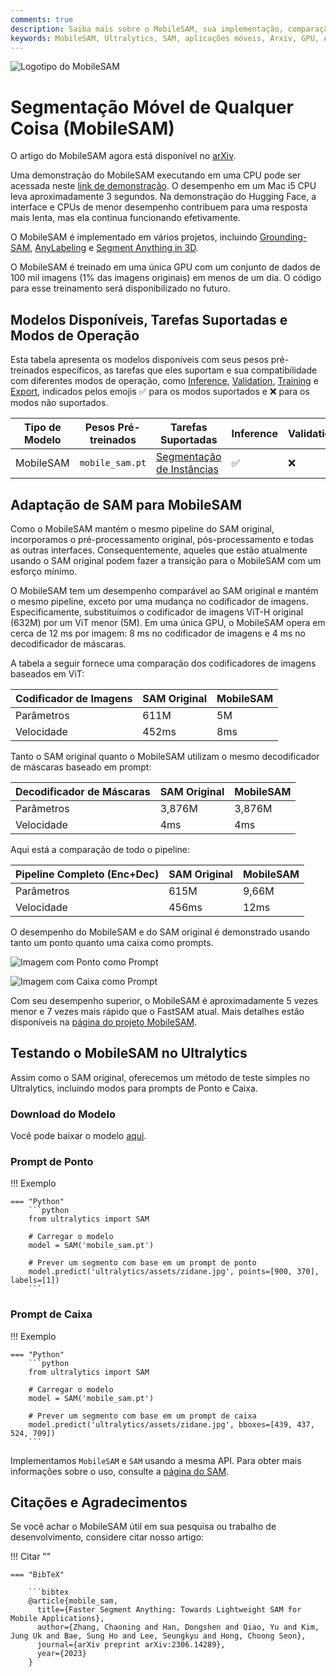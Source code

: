 ```yaml
---
comments: true
description: Saiba mais sobre o MobileSAM, sua implementação, comparação com o SAM original e como baixá-lo e testá-lo no framework Ultralytics. Melhore suas aplicações móveis hoje.
keywords: MobileSAM, Ultralytics, SAM, aplicações móveis, Arxiv, GPU, API, codificador de imagens, decodificador de máscaras, download do modelo, método de teste
---
```


![Logotipo do MobileSAM](https://github.com/ChaoningZhang/MobileSAM/blob/master/assets/logo2.png?raw=true)

# Segmentação Móvel de Qualquer Coisa (MobileSAM)

O artigo do MobileSAM agora está disponível no [arXiv](https://arxiv.org/pdf/2306.14289.pdf).

Uma demonstração do MobileSAM executando em uma CPU pode ser acessada neste [link de demonstração](https://huggingface.co/spaces/dhkim2810/MobileSAM). O desempenho em um Mac i5 CPU leva aproximadamente 3 segundos. Na demonstração do Hugging Face, a interface e CPUs de menor desempenho contribuem para uma resposta mais lenta, mas ela continua funcionando efetivamente.

O MobileSAM é implementado em vários projetos, incluindo [Grounding-SAM](https://github.com/IDEA-Research/Grounded-Segment-Anything), [AnyLabeling](https://github.com/vietanhdev/anylabeling) e [Segment Anything in 3D](https://github.com/Jumpat/SegmentAnythingin3D).

O MobileSAM é treinado em uma única GPU com um conjunto de dados de 100 mil imagens (1% das imagens originais) em menos de um dia. O código para esse treinamento será disponibilizado no futuro.

## Modelos Disponíveis, Tarefas Suportadas e Modos de Operação

Esta tabela apresenta os modelos disponíveis com seus pesos pré-treinados específicos, as tarefas que eles suportam e sua compatibilidade com diferentes modos de operação, como [Inference](../modes/predict.md), [Validation](../modes/val.md), [Training](../modes/train.md) e [Export](../modes/export.md), indicados pelos emojis ✅ para os modos suportados e ❌ para os modos não suportados.

| Tipo de Modelo | Pesos Pré-treinados | Tarefas Suportadas                               | Inference | Validation | Training | Export |
|----------------|---------------------|--------------------------------------------------|-----------|------------|----------|--------|
| MobileSAM      | `mobile_sam.pt`     | [Segmentação de Instâncias](../tasks/segment.md) | ✅         | ❌          | ❌        | ✅      |

## Adaptação de SAM para MobileSAM

Como o MobileSAM mantém o mesmo pipeline do SAM original, incorporamos o pré-processamento original, pós-processamento e todas as outras interfaces. Consequentemente, aqueles que estão atualmente usando o SAM original podem fazer a transição para o MobileSAM com um esforço mínimo.

O MobileSAM tem um desempenho comparável ao SAM original e mantém o mesmo pipeline, exceto por uma mudança no codificador de imagens. Especificamente, substituímos o codificador de imagens ViT-H original (632M) por um ViT menor (5M). Em uma única GPU, o MobileSAM opera em cerca de 12 ms por imagem: 8 ms no codificador de imagens e 4 ms no decodificador de máscaras.

A tabela a seguir fornece uma comparação dos codificadores de imagens baseados em ViT:

| Codificador de Imagens | SAM Original | MobileSAM |
|------------------------|--------------|-----------|
| Parâmetros             | 611M         | 5M        |
| Velocidade             | 452ms        | 8ms       |

Tanto o SAM original quanto o MobileSAM utilizam o mesmo decodificador de máscaras baseado em prompt:

| Decodificador de Máscaras | SAM Original | MobileSAM |
|---------------------------|--------------|-----------|
| Parâmetros                | 3,876M       | 3,876M    |
| Velocidade                | 4ms          | 4ms       |

Aqui está a comparação de todo o pipeline:

| Pipeline Completo (Enc+Dec) | SAM Original | MobileSAM |
|-----------------------------|--------------|-----------|
| Parâmetros                  | 615M         | 9,66M     |
| Velocidade                  | 456ms        | 12ms      |

O desempenho do MobileSAM e do SAM original é demonstrado usando tanto um ponto quanto uma caixa como prompts.

![Imagem com Ponto como Prompt](https://raw.githubusercontent.com/ChaoningZhang/MobileSAM/master/assets/mask_box.jpg?raw=true)

![Imagem com Caixa como Prompt](https://raw.githubusercontent.com/ChaoningZhang/MobileSAM/master/assets/mask_box.jpg?raw=true)

Com seu desempenho superior, o MobileSAM é aproximadamente 5 vezes menor e 7 vezes mais rápido que o FastSAM atual. Mais detalhes estão disponíveis na [página do projeto MobileSAM](https://github.com/ChaoningZhang/MobileSAM).

## Testando o MobileSAM no Ultralytics

Assim como o SAM original, oferecemos um método de teste simples no Ultralytics, incluindo modos para prompts de Ponto e Caixa.

### Download do Modelo

Você pode baixar o modelo [aqui](https://github.com/ChaoningZhang/MobileSAM/blob/master/weights/mobile_sam.pt).

### Prompt de Ponto

!!! Exemplo

    === "Python"
        ```python
        from ultralytics import SAM

        # Carregar o modelo
        model = SAM('mobile_sam.pt')

        # Prever um segmento com base em um prompt de ponto
        model.predict('ultralytics/assets/zidane.jpg', points=[900, 370], labels=[1])
        ```

### Prompt de Caixa

!!! Exemplo

    === "Python"
        ```python
        from ultralytics import SAM

        # Carregar o modelo
        model = SAM('mobile_sam.pt')

        # Prever um segmento com base em um prompt de caixa
        model.predict('ultralytics/assets/zidane.jpg', bboxes=[439, 437, 524, 709])
        ```

Implementamos `MobileSAM` e `SAM` usando a mesma API. Para obter mais informações sobre o uso, consulte a [página do SAM](sam.md).

## Citações e Agradecimentos

Se você achar o MobileSAM útil em sua pesquisa ou trabalho de desenvolvimento, considere citar nosso artigo:

!!! Citar ""

    === "BibTeX"

        ```bibtex
        @article{mobile_sam,
          title={Faster Segment Anything: Towards Lightweight SAM for Mobile Applications},
          author={Zhang, Chaoning and Han, Dongshen and Qiao, Yu and Kim, Jung Uk and Bae, Sung Ho and Lee, Seungkyu and Hong, Choong Seon},
          journal={arXiv preprint arXiv:2306.14289},
          year={2023}
        }

